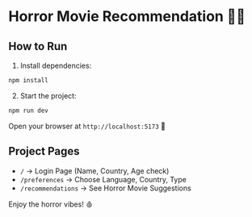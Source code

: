 # Horror Movie Recommendation 🎥👻

## How to Run

1. Install dependencies:
```bash
npm install
```

2. Start the project:
```bash
npm run dev
```

Open your browser at `http://localhost:5173` 🚀

## Project Pages

- `/` → Login Page (Name, Country, Age check)
- `/preferences` → Choose Language, Country, Type
- `/recommendations` → See Horror Movie Suggestions

Enjoy the horror vibes! 🩸
